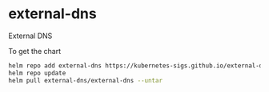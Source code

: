 # external-dns
External DNS

To get the chart

```bash
helm repo add external-dns https://kubernetes-sigs.github.io/external-dns/
helm repo update
helm pull external-dns/external-dns --untar
```
